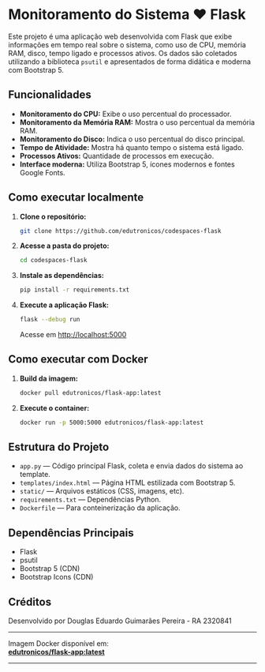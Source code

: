 # Monitoramento do Sistema ♥️ Flask

Este projeto é uma aplicação web desenvolvida com Flask que exibe informações em tempo real sobre o sistema, como uso de CPU, memória RAM, disco, tempo ligado e processos ativos. Os dados são coletados utilizando a biblioteca `psutil` e apresentados de forma didática e moderna com Bootstrap 5.

## Funcionalidades

- **Monitoramento do CPU:** Exibe o uso percentual do processador.
- **Monitoramento da Memória RAM:** Mostra o uso percentual da memória RAM.
- **Monitoramento do Disco:** Indica o uso percentual do disco principal.
- **Tempo de Atividade:** Mostra há quanto tempo o sistema está ligado.
- **Processos Ativos:** Quantidade de processos em execução.
- **Interface moderna:** Utiliza Bootstrap 5, ícones modernos e fontes Google Fonts.

## Como executar localmente

1. **Clone o repositório:**
   ```bash
   git clone https://github.com/edutronicos/codespaces-flask
   ```

2. **Acesse a pasta do projeto:**
   ```bash
   cd codespaces-flask
   ```

3. **Instale as dependências:**
   ```bash
   pip install -r requirements.txt
   ```

4. **Execute a aplicação Flask:**
   ```bash
   flask --debug run
   ```
   Acesse em [http://localhost:5000](http://localhost:5000)

## Como executar com Docker

1. **Build da imagem:**
   ```bash
   docker pull edutronicos/flask-app:latest
   ```

2. **Execute o container:**
   ```bash
   docker run -p 5000:5000 edutronicos/flask-app:latest
   ```

## Estrutura do Projeto

- `app.py` — Código principal Flask, coleta e envia dados do sistema ao template.
- `templates/index.html` — Página HTML estilizada com Bootstrap 5.
- `static/` — Arquivos estáticos (CSS, imagens, etc).
- `requirements.txt` — Dependências Python.
- `Dockerfile` — Para conteinerização da aplicação.

## Dependências Principais

- Flask
- psutil
- Bootstrap 5 (CDN)
- Bootstrap Icons (CDN)

## Créditos

Desenvolvido por Douglas Eduardo Guimarães Pereira - RA 2320841

---

Imagem Docker disponível em:  
**[edutronicos/flask-app:latest](https://hub.docker.com/r/edutronicos/flask-app)**

---